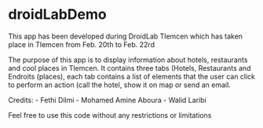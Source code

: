 droidLabDemo
============

This app has been developed during DroidLab Tlemcen which has taken place in Tlemcen from Feb. 20th to Feb. 22rd

The purpose of this app is to display information about hotels, restaurants and cool places in Tlemcen. It contains three tabs (Hotels, Restaurants and Endroits (places), each tab contains a list of elements that the user can click to perform an action (call the hotel, show it on map or send an email.

Credits: - Fethi Dilmi
         - Mohamed Amine Aboura
			   - Walid Laribi

Feel free to use this code without any restrictions or limitations

